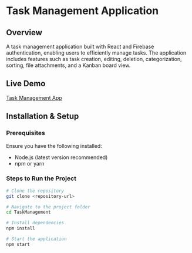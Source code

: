 # Task Management Application

## Overview
A task management application built with React and Firebase authentication, enabling users to efficiently manage tasks. The application includes features such as task creation, editing, deletion, categorization, sorting, file attachments, and a Kanban board view.

## Live Demo
[Task Management App](https://task-management-psi-fawn.vercel.app)

## Installation & Setup

### **Prerequisites**
Ensure you have the following installed:
- Node.js (latest version recommended)
- npm or yarn

### **Steps to Run the Project**
```sh
# Clone the repository
git clone <repository-url>

# Navigate to the project folder
cd TaskManagement

# Install dependencies
npm install

# Start the application
npm start

